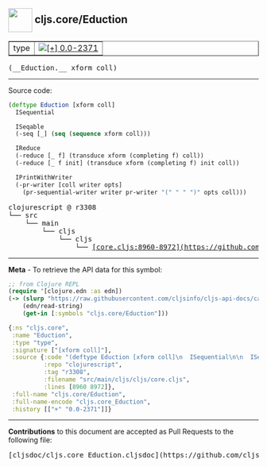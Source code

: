 ## <img width="48px" valign="middle" src="http://i.imgur.com/Hi20huC.png"> cljs.core/Eduction

 <table border="1">
<tr>

<td>type</td>
<td><a href="https://github.com/cljsinfo/cljs-api-docs/tree/0.0-2371"><img valign="middle" alt="[+] 0.0-2371" src="https://img.shields.io/badge/+-0.0--2371-lightgrey.svg"></a> </td>
</tr>
</table>

 <samp>
(__Eduction.__ xform coll)<br>
</samp>

---





Source code:

```clj
(deftype Eduction [xform coll]
  ISequential

  ISeqable
  (-seq [_] (seq (sequence xform coll)))

  IReduce
  (-reduce [_ f] (transduce xform (completing f) coll))
  (-reduce [_ f init] (transduce xform (completing f) init coll))

  IPrintWithWriter
  (-pr-writer [coll writer opts]
    (pr-sequential-writer writer pr-writer "(" " " ")" opts coll)))
```

 <pre>
clojurescript @ r3308
└── src
    └── main
        └── cljs
            └── cljs
                └── <ins>[core.cljs:8960-8972](https://github.com/clojure/clojurescript/blob/r3308/src/main/cljs/cljs/core.cljs#L8960-L8972)</ins>
</pre>


---

__Meta__ - To retrieve the API data for this symbol:

```clj
;; from Clojure REPL
(require '[clojure.edn :as edn])
(-> (slurp "https://raw.githubusercontent.com/cljsinfo/cljs-api-docs/catalog/cljs-api.edn")
    (edn/read-string)
    (get-in [:symbols "cljs.core/Eduction"]))
```

```clj
{:ns "cljs.core",
 :name "Eduction",
 :type "type",
 :signature ["[xform coll]"],
 :source {:code "(deftype Eduction [xform coll]\n  ISequential\n\n  ISeqable\n  (-seq [_] (seq (sequence xform coll)))\n\n  IReduce\n  (-reduce [_ f] (transduce xform (completing f) coll))\n  (-reduce [_ f init] (transduce xform (completing f) init coll))\n\n  IPrintWithWriter\n  (-pr-writer [coll writer opts]\n    (pr-sequential-writer writer pr-writer \"(\" \" \" \")\" opts coll)))",
          :repo "clojurescript",
          :tag "r3308",
          :filename "src/main/cljs/cljs/core.cljs",
          :lines [8960 8972]},
 :full-name "cljs.core/Eduction",
 :full-name-encode "cljs.core_Eduction",
 :history [["+" "0.0-2371"]]}

```

---

__Contributions__ to this document are accepted as Pull Requests to the following file:

 <pre>
[cljsdoc/cljs.core_Eduction.cljsdoc](https://github.com/cljsinfo/cljs-api-docs/blob/master/cljsdoc/cljs.core_Eduction.cljsdoc)
</pre>


